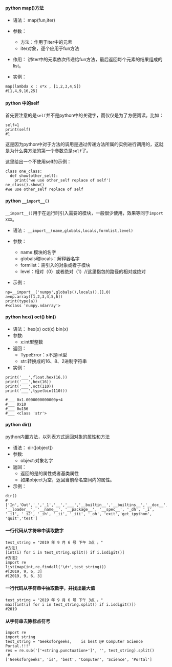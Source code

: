 #### python map()方法

- 语法：
  map(fun,iter)
  
- 参数：
  - 方法：作用于iter中的元素
  - iter对象，逐个应用于fun方法
  
- 作用：
  讲iter中的元素依次传递给fun方法，最后返回每个元素的结果组成的list。

- 实例：
```
map(lambda x : x*x , [1,2,3,4,5])
#[1,4,9,16,25]
```

#### python 中的self

首先要注意的是```self```并不是python中的关键字，而仅仅是为了方便阅读。比如：
```
self=1
print(self)
#1
```
这是因为python中对于方法的调用是通过传递方法所属的实例进行调用的，这就是为什么类方法的第一个参数总是```self```了。

这里给出一个不使用self的示例：
```
class one_class:
  def show(other_self):
    print('we use other_self replace of self')
ne_class().show()
#we use other_self replace of self
```

#### python ```__import__()```

```__import__()```用于在运行时引入需要的模块，一般很少使用，效果等同于```import XXX```。

- 语法：
```__import__(name,globals,locals,formlist,level)```

- 参数：
  - name:模块的名字
  - globals和locals：解释器名字
  - formlist：需引入的对象或者子模块
  - level：相对（0）或者绝对（1）//这里指包的路径的相对或绝对

- 示例：
```
np=__import__('numpy',globals(),locals(),[],0)
a=np.array([1,2,3,4,5,6])
print(type(a))
#<class 'numpy.ndarray'>
```

#### python hex() oct() bin()

- 语法：
hex(x) oct(x) bin(x) 
- 参数:
  - x:int型整数
- 返回：
  - TypeError：x不是int型
  - str:转换成的16、8、2进制字符串
- 实例：
```
print('___',float.hex(16.))
print('___',hex(16))
print('___',oct(110))
print('___',type(bin(110)))

#___ 0x1.0000000000000p+4
#___ 0x10
#___ 0o156
#___ <class 'str'>
```

#### python dir()
python内置方法，以列表方式返回对象的属性和方法
- 语法：
dir([object]) 
- 参数:
  - object:对象名字
- 返回：
  - 返回的是的属性或者基类属性
  - 如果object为空，返回当前命名空间内的属性。
- 示例：
```
dir()
#
['In','Out','_','_1','__','___','__builtin__','__builtins__','__doc__', '__loader__', '__name__', '__package__', '__spec__', '_dh', '_i', '_i1', '_i2', '_ih', '_ii', '_iii', '_oh', 'exit','get_ipython', 'quit','test']
```
#### 一行代码从字符串中读取数字

```
test_string = "2019 年 9 月 6 号 下午 3点 。"
#方法1
[int(i) for i in test_string.split() if i.isdigit()]
#方法2
import re
list(map(int,re.findall('\d+',test_string)))
#[2019, 9, 6, 3]
#[2019, 9, 6, 3]
```

#### 一行代码从字符串中抽取数字，并找出最大值

```
test_string = "2019 年 9 月 6 号 下午 3点 。"
max([int(i) for i in test_string.split() if i.isdigit()])
#2019
```

#### 从字符串去除标点符号

```
import re
import string
test_string = "Geeksforgeeks,    is best @# Computer Science Portal.!!!"
res = re.sub('['+string.punctuation+']', '', test_string).split()
 #
['Geeksforgeeks', 'is', 'best', 'Computer', 'Science', 'Portal']
```
